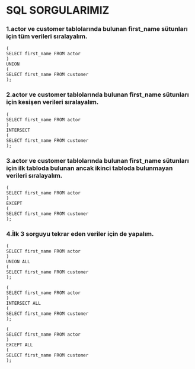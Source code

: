 # SQL SORGULARIMIZ

### 1.actor ve customer tablolarında bulunan first_name sütunları için tüm verileri sıralayalım.
```
(
SELECT first_name FROM actor
)
UNION
(
SELECT first_name FROM customer
);
```
### 2.actor ve customer tablolarında bulunan first_name sütunları için kesişen verileri sıralayalım.
```
(
SELECT first_name FROM actor
)
INTERSECT
(
SELECT first_name FROM customer
);
```
### 3.actor ve customer tablolarında bulunan first_name sütunları için ilk tabloda bulunan ancak ikinci tabloda bulunmayan verileri sıralayalım.
```
(
SELECT first_name FROM actor
)
EXCEPT
(
SELECT first_name FROM customer
);
```
### 4.İlk 3 sorguyu tekrar eden veriler için de yapalım.
```
(
SELECT first_name FROM actor
)
UNION ALL
(
SELECT first_name FROM customer
);
```
```
(
SELECT first_name FROM actor
)
INTERSECT ALL
(
SELECT first_name FROM customer
);
```
```
(
SELECT first_name FROM actor
)
EXCEPT ALL
(
SELECT first_name FROM customer
);
```

